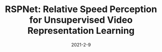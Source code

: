 ---
title: "RSPNet: Relative Speed Perception for Unsupervised Video Representation Learning "
collection: conferences
permalink: /publication/RSPNet
date: 2021-2-9
year: "2021"
venue: "AAAI"
city: 
state: ""
thumbnail: "RSPNet.png"
teaser :
authors: "Peihao Chen, Deng Huang, Dongliang He, Xiang Long, Runhao Zeng, Shilei Wen, Mingkui Tan, Chuang Gan "
bibtex: 
uri: RSPNet.pdf
arxiv: 
project: 
source: https://github.com/PeihaoChen/RSPNet
poster: 
data:
---